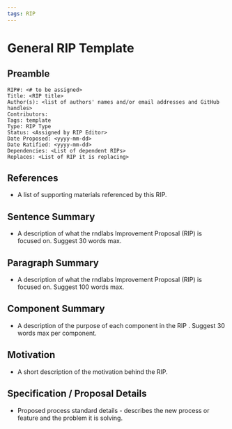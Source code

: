 ```yaml
---
tags: RIP
---
```


General RIP Template
===


## Preamble
```
RIP#: <# to be assigned>
Title: <RIP title>
Author(s): <list of authors' names and/or email addresses and GitHub handles>
Contributors:
Tags: template
Type: RIP Type
Status: <Assigned by RIP Editor>
Date Proposed: <yyyy-mm-dd>
Date Ratified: <yyyy-mm-dd>
Dependencies: <List of dependent RIPs>
Replaces: <List of RIP it is replacing>
```
## References

- A list of supporting materials referenced by this RIP.

## Sentence Summary

- A description of what the rndlabs Improvement Proposal (RIP) is focused on. Suggest 30 words max.

## Paragraph Summary

- A description of what the rndlabs Improvement Proposal (RIP) is focused on. Suggest 100 words max.

## Component Summary

- A description of the purpose of each component in the RIP . Suggest 30 words max per component.

## Motivation

- A short description of the motivation behind the RIP. 

## Specification / Proposal Details

- Proposed process standard details - describes the new process or feature and the problem it is solving.